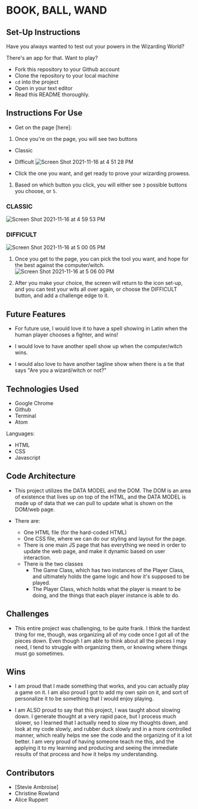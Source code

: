 # BOOK, BALL, WAND

## Set-Up Instructions
Have you always wanted to test out your powers in the Wizarding World?

There's an app for that. Want to play?

- Fork this repository to your Github account
- Clone the repository to your local machine
- `cd` into the project
- Open in your text editor
- Read this README thoroughly.


## Instructions For Use

- Get on the page [here]:

1. Once you're on the page, you will see two buttons
- Classic
- Difficult
![Screen Shot 2021-11-16 at 4 51 28 PM](https://user-images.githubusercontent.com/89324625/142084764-66de88d1-c2c1-4048-9207-3242e2d94564.png)

- Click the one you want, and get ready to prove your wizarding prowess.

1. Based on which button you click, you will either see `3` possible buttons you
choose, or `5`.

### CLASSIC
![Screen Shot 2021-11-16 at 4 59 53 PM](https://user-images.githubusercontent.com/89324625/142085158-6cde75e4-1fd4-4683-914e-7fad564dc5b5.png)

### DIFFICULT
![Screen Shot 2021-11-16 at 5 00 05 PM](https://user-images.githubusercontent.com/89324625/142085172-bb7b4508-b23a-4bd4-8050-d81a0aea14bc.png)

1. Once you get to the page, you can pick the tool you want, and hope for the
best against the computer/witch.
![Screen Shot 2021-11-16 at 5 06 00 PM](https://user-images.githubusercontent.com/89324625/142086594-bf940e19-2484-4987-a009-0051eb1aaf3c.png)

1. After you make your choice, the screen will return to the icon set-up, and
you can test your wits all over again, or choose the DIFFICULT button, and add
a challenge edge to it.


## Future Features

- For future use, I would love it to have a spell showing in Latin when the
human player chooses a fighter, and wins!

- I would love to have another spell show up when the computer/witch wins.

- I would also love to have another tagline show when there is a tie that says
"Are you a wizard/witch or not?"

## Technologies Used

- Google Chrome
- Github
- Terminal
- Atom

Languages:

- HTML
- CSS
- Javascript

## Code Architecture

- This project utilizes the DATA MODEL and the DOM. The DOM is an area of
existence that lives up on top of the HTML, and the DATA MODEL is made up of
data that we can pull to update what is shown on the DOM/web page.

- There are:
   - One HTML file (for the hard-coded HTML)
   - One CSS file, where we can do our styling and layout for the page.
   - There is one main JS page that has everything we need in order to update
   the web page, and make it dynamic based on user interaction.
   - There is the two classes
     - The Game Class, which has two instances of the Player Class, and
     ultimately holds the game logic and how it's supposed to be played.
     - The Player Class, which holds what the player is meant to be doing, and
     the things that each player instance is able to do.

## Challenges

- This entire project was challenging, to be quite frank. I think the hardest
thing for me, though, was organizing all of my code once I got all of the
pieces down. Even though I am able to think about all the pieces I may need, I
tend to struggle with organizing them, or knowing where things must go sometimes.

## Wins

- I am proud that I made something that works, and you can actually play a game
on it. I am also proud I got to add my own spin on it, and sort of personalize
it to be something that I would enjoy playing.

- I am ALSO proud to say that this project, I was taught about slowing down. I
generate thought at a very rapid pace, but I process much slower, so I learned
that I actually need to slow my thoughts down, and look at my code slowly, and
rubber duck slowly and in a more controlled manner, which really helps me see
the code and the organizing of it a lot better. I am very proud of having
someone teach me this, and the applying it to my learning and producing and
seeing the immediate results of that process and how it helps my understanding.

## Contributors

- [Stevie Ambroise]
- Christine Rowland
- Alice Ruppert
